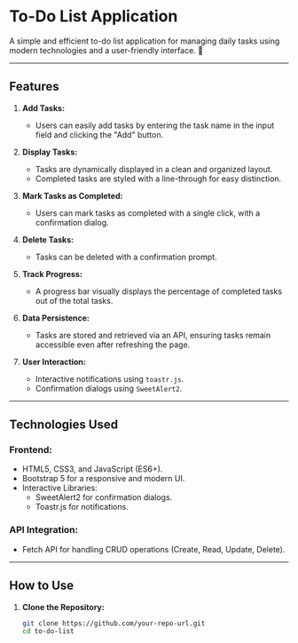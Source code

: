 # **To-Do List Application**

A simple and efficient to-do list application for managing daily tasks using modern technologies and a user-friendly interface. 🚀

---

## **Features**

1. **Add Tasks:**
   - Users can easily add tasks by entering the task name in the input field and clicking the "Add" button.

2. **Display Tasks:**
   - Tasks are dynamically displayed in a clean and organized layout.
   - Completed tasks are styled with a line-through for easy distinction.

3. **Mark Tasks as Completed:**
   - Users can mark tasks as completed with a single click, with a confirmation dialog.

4. **Delete Tasks:**
   - Tasks can be deleted with a confirmation prompt.

5. **Track Progress:**
   - A progress bar visually displays the percentage of completed tasks out of the total tasks.

6. **Data Persistence:**
   - Tasks are stored and retrieved via an API, ensuring tasks remain accessible even after refreshing the page.

7. **User Interaction:**
   - Interactive notifications using `toastr.js`.
   - Confirmation dialogs using `SweetAlert2`.

---

## **Technologies Used**

### **Frontend:**
- HTML5, CSS3, and JavaScript (ES6+).
- Bootstrap 5 for a responsive and modern UI.
- Interactive Libraries:
  - SweetAlert2 for confirmation dialogs.
  - Toastr.js for notifications.

### **API Integration:**
- Fetch API for handling CRUD operations (Create, Read, Update, Delete).

---

## **How to Use**

1. **Clone the Repository:**
   ```bash
   git clone https://github.com/your-repo-url.git
   cd to-do-list
